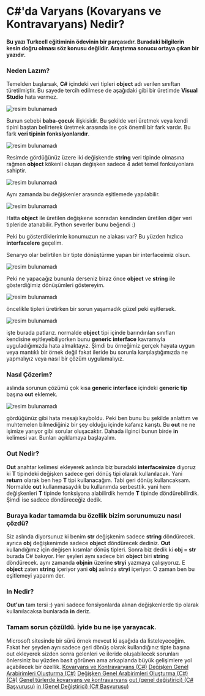 # C#'da Varyans (Kovaryans ve Kontravaryans) Nedir?

#### Bu yazı Turkcell eğitiminin ödevinin bir parçasıdır. Buradaki bilgilerin kesin doğru olması söz konusu değildir. Araştırma sonucu ortaya çıkan bir yazıdır.

### Neden Lazım?

Temelden başlarsak, **C#** içindeki veri tipleri **object** adı verilen sınıftan türetilmiştir. Bu sayede tercih edilmese de aşağıdaki gibi bir üretimde **Visual Studio** hata vermez.

![resim bulunamadı](img/1.png)

Bunun sebebi **baba-çocuk** ilişkisidir. Bu şekilde veri üretmek veya kendi tipini baştan belirterek üretmek arasında ise çok önemli bir fark vardır. Bu fark **veri tipinin fonksiyonlarıdır**. 

![resim bulunamadı](img/2.png)

Resimde gördüğünüz üzere iki değişkende **string** veri tipinde olmasına rağmen **object** kökenli oluşan değişken sadece 4 adet temel fonksiyonlara sahiptir. 

![resim bulunamadı](img/3.png)

Aynı zamanda bu değişkenler arasında eşitlemede yapılabilir.

![resim bulunamadı](img/4.png)

Hatta **object** ile üretilen değişkene sonradan kendinden üretilen diğer veri tipleride atanabilir. Python severler bunu beğendi :)

Peki bu gösterdiklerimle konumuzun ne alakası var? Bu yüzden hızlıca **interfacelere** geçelim.

Senaryo olar belirtilen bir tipte dönüştürme yapan bir interfaceimiz olsun. 

![resim bulunamadı](5.png)

Peki ne yapacağız bununla derseniz biraz önce **object** ve **string** ile gösterdiğimiz dönüşümleri göstereyim. 

![resim bulunamadı](img/6.png)

öncelikle tipleri üretirken bir sorun yaşamadık güzel peki eşitlersek. 

![resim bulunamadı](img/7.png)

işte burada patlarız. normalde **object** tipi içinde barındırılan sınıfları kendisine eşitleyebiliyorken bunu **generic interface** kavramıyla uyguladığımızda hata almaktayız. Şimdi bu örneğimiz gerçek hayata uygun veya mantıklı bir örnek değil fakat ileride bu sorunla karşılaştığımızda ne yapmalıyız veya nasıl bir çözüm uygulamalıyız. 

### Nasıl Çözerim?

aslında sorunun çözümü çok kısa **generic interface** içindeki **generic tip** başına **out** eklemek.

![resim bulunamadı](8.png)

gördüğünüz gibi hata mesajı kayboldu. Peki ben bunu bu şekilde anlattım ve muhtemelen bilmediğiniz bir şey olduğu içinde kafanız karıştı. Bu **out** ne ne işimize yarıyor gibi sorular oluşacaktır. Dahada ilginci bunun birde **in** kelimesi var. Bunları açıklamaya başlayalım.

### Out Nedir?

**Out** anahtar kelimesi ekleyerek aslında biz buradaki **interfaceimize** diyoruz ki **T** tipindeki değişken sadece geri dönüş tipi olarak kullanılacak. Yani **return** olarak ben hep **T** tipi kullanacağım. Tabi geri dönüş kullancaksam. Normalde **out** kullanmasaydık bu kullanımda serbesttik. yani hem değişkenleri **T** tipinde fonksiyona alabilirdik hemde **T** tipinde döndürebilirdik. Şimdi ise sadece döndüreceğiz dedik. 

### Buraya kadar tamamda bu özellik bizim sorunumuzu nasıl çözdü? 

Siz aslında diyorsunuz ki benim **str** değişkenim sadece **string** döndürecek. ayrıca **obj** değişkenimde sadece **object** döndürecek dediniz. **Out** kullandığımız için değişen kısımlar dönüş tipleri. Sonra biz dedik ki **obj = str** burada C# bakıyor. Her şeyleri aynı sadece biri **object** biri **string** döndürecek. aynı zamanda **objnin** üzerine **stryi** yazmaya çalışıyoruz. E **object** zaten **string** içeriyor yani **obj** aslında **stryi** içeriyor. O zaman ben bu eşitlemeyi yaparım der.

### In Nedir?
**Out'un** tam tersi :) yani sadece fonsiyonlarda alınan değişkenlerde tip olarak kullanılacaksa bunlarada **in** deriz.

### Tamam sorun çözüldü. İyide bu ne işe yarayacak.
Microsoft sitesinde bir sürü örnek mevcut ki aşağıda da listeleyeceğim. Fakat her şeyden ayrı sadece geri dönüş olarak kullandığınız tipte başına out ekleyerek sizden sonra gelenleri ve ileride oluşabilecek sorunları önlersiniz bu yüzden basit görünen ama arkaplanda büyük gelişimlere yol açabilecek bir özellik.
[Kovaryans ve Kontravaryans (C#)](https://learn.microsoft.com/tr-tr/dotnet/csharp/programming-guide/concepts/covariance-contravariance/ "Kovaryans ve Kontravaryans (C#)")
[Değişken Genel Arabirimleri Oluşturma (C#)](https://learn.microsoft.com/tr-tr/dotnet/csharp/programming-guide/concepts/covariance-contravariance/creating-variant-generic-interfaces "Değişken Genel Arabirimleri Oluşturma (C#)")
[Değişken Genel Arabirimleri Oluşturma (C#) (C#)](https://learn.microsoft.com/tr-tr/dotnet/csharp/programming-guide/concepts/covariance-contravariance/creating-variant-generic-interfaces?source=recommendations "Değişken Genel Arabirimleri Oluşturma (C#)")
[Genel türlerde kovaryans ve kontravaryans](https://learn.microsoft.com/tr-tr/dotnet/standard/generics/covariance-and-contravariance?source=recommendations "Genel türlerde kovaryans ve kontravaryans")
[out (genel değiştirici) (C# Başvurusu)](https://learn.microsoft.com/tr-tr/dotnet/csharp/language-reference/keywords/out-generic-modifier?source=recommendations "out (genel değiştirici) (C# Başvurusu)")
[in (Genel Değiştirici) (C# Başvurusu)](https://learn.microsoft.com/tr-tr/dotnet/csharp/language-reference/keywords/in-generic-modifier?source=recommendations "in (Genel Değiştirici) (C# Başvurusu)")

